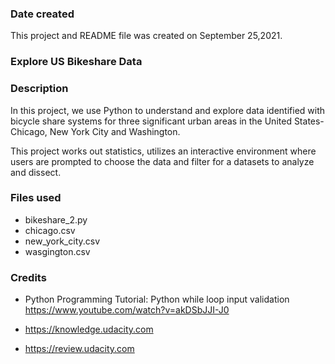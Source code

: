 ### Date created
This project and README file was created on September 25,2021.

### Explore US Bikeshare Data


### Description
In this project, we use Python to understand and explore data identified with bicycle share systems for three significant urban areas in the United States-Chicago, New York City and Washington.

This project works out statistics, utilizes an interactive environment where users are prompted to choose the data and filter for a datasets to analyze and dissect.


### Files used
* bikeshare_2.py
* chicago.csv
* new_york_city.csv
* wasgington.csv

### Credits

* Python Programming Tutorial: Python while loop input   validation
https://www.youtube.com/watch?v=akDSbJJI-J0

* https://knowledge.udacity.com

* https://review.udacity.com
